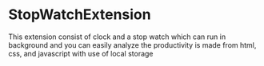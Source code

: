 # StopWatchExtension
This extension consist of clock and a stop watch which can run in background and you can easily analyze the productivity is made from html, css, and javascript with use of local storage
